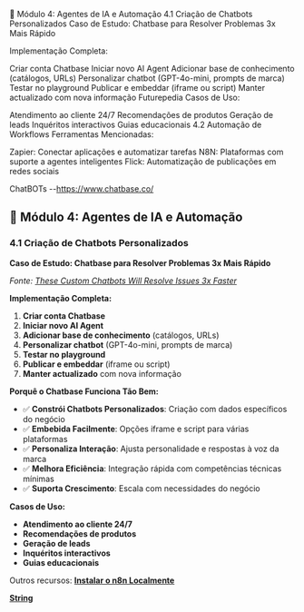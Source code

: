 🤖 Módulo 4: Agentes de IA e Automação
4.1 Criação de Chatbots Personalizados
Caso de Estudo: Chatbase para Resolver Problemas 3x Mais Rápido

Implementação Completa:

Criar conta Chatbase
Iniciar novo AI Agent
Adicionar base de conhecimento (catálogos, URLs)
Personalizar chatbot (GPT-4o-mini, prompts de marca)
Testar no playground
Publicar e embeddar (iframe ou script)
Manter actualizado com nova informação Futurepedia
Casos de Uso:

Atendimento ao cliente 24/7
Recomendações de produtos
Geração de leads
Inquéritos interactivos
Guias educacionais
4.2 Automação de Workflows
Ferramentas Mencionadas:

Zapier: Conectar aplicações e automatizar tarefas
N8N: Plataformas com suporte a agentes inteligentes
Flick: Automatização de publicações em redes sociais


ChatBOTs
--https://www.chatbase.co/



## 🤖 **Módulo 4: Agentes de IA e Automação**

### 4.1 Criação de Chatbots Personalizados

**Caso de Estudo: Chatbase para Resolver Problemas 3x Mais Rápido**

*Fonte: [These Custom Chatbots Will Resolve Issues 3x Faster](https://newsletter.futurepedia.io/p/these-custom-chatbots-will-resolve-issues-3x-faster-06-24-2025)*

**Implementação Completa:**
1. **Criar conta Chatbase**
2. **Iniciar novo AI Agent**
3. **Adicionar base de conhecimento** (catálogos, URLs)
4. **Personalizar chatbot** (GPT-4o-mini, prompts de marca)
5. **Testar no playground**
6. **Publicar e embeddar** (iframe ou script)
7. **Manter actualizado** com nova informação

**Porquê o Chatbase Funciona Tão Bem:**
- ✅ **Constrói Chatbots Personalizados**: Criação com dados específicos do negócio
- ✅ **Embebida Facilmente**: Opções iframe e script para várias plataformas
- ✅ **Personaliza Interação**: Ajusta personalidade e respostas à voz da marca
- ✅ **Melhora Eficiência**: Integração rápida com competências técnicas mínimas
- ✅ **Suporta Crescimento**: Escala com necessidades do negócio

**Casos de Uso:**
- **Atendimento ao cliente 24/7**
- **Recomendações de produtos**
- **Geração de leads**
- **Inquéritos interactivos**
- **Guias educacionais**





Outros recursos: 
**[Instalar o n8n Localmente](https://www.youtube.com/watch?v=-ErfsM2TYsM&ab_channel=NetworkChuck%282%29)**

**[String](https://pipedream.com/)**
